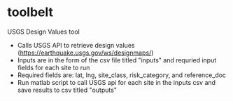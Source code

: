 # toolbelt
USGS Design Values tool
- Calls USGS API to retrieve design values (https://earthquake.usgs.gov/ws/designmaps/)
- Inputs are in the form of the csv file titled "inputs" and requried input fields for each site to run
- Required fields are: lat, lng, site_class, risk_category, and reference_doc
- Run matlab script to call USGS api for each site in the inputs csv and save results to csv titled "outputs"
